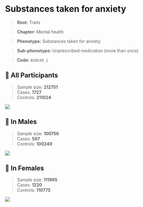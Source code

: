 # Substances taken for anxiety
> **Root:** Traits  

> **Chapter:** Mental health  

> **Phenotype:** Substances taken for anxiety  

> **Sub-phenotype:** Unprescribed medication (more than once)  

> **Code:** `B20549_1`

## 🧪 All Participants  
> Sample size: **212751**  
> Cases: **1727**  
> Controls: **211024**
<img src="/Traits/Figures/ALL/B20549_1.png"/>
<CsvTable src="/public/Traits/Data/ALL/LG_B20549_1.csv" label="🔍 View full results" />

## 👨 In Males  
> Sample size: **100756**  
> Cases: **507**  
> Controls: **100249**
<img src="/Traits/Figures/Male/B20549_1.png"/>
<CsvTable src="/public/Traits/Data/Male/LG_B20549_1.csv" label="🔍 View full results" />

## 👩 In Females  
> Sample size: **111995**  
> Cases: **1220**  
> Controls: **110775**
<img src="/Traits/Figures/Female/B20549_1.png"/>
<CsvTable src="/public/Traits/Data/Female/LG_B20549_1.csv" label="🔍 View full results" />
